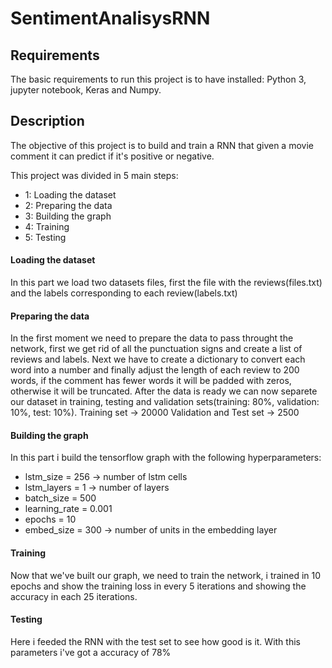 # SentimentAnalisysRNN
## Requirements
The basic requirements to run this project is to have installed:
Python 3, jupyter notebook, Keras and Numpy.
 
## Description
The objective of this project is to build and train a RNN that given a
movie comment it can predict if it's positive or negative.

This project was divided in 5 main steps:
* 1: Loading the dataset
* 2: Preparing the data
* 3: Building the graph
* 4: Training
* 5: Testing

#### Loading the dataset
In this part we load two datasets files, first the file with the reviews(files.txt) and the labels
corresponding to each review(labels.txt)

#### Preparing the data
In the first moment we need to prepare the data to pass throught the network, first we get rid of
all the punctuation signs and create a list of reviews and labels. Next we have to create a dictionary to convert each word into a number and finally adjust the length of each review to 200 words, if the comment has fewer words it will be padded with zeros, otherwise it will be truncated. After the data is ready we can now separete our dataset in training, testing and validation sets(training: 80%, validation: 10%, test: 10%).
Training set -> 20000
Validation and Test set -> 2500

#### Building the graph
In this part i build the tensorflow graph with the following hyperparameters:
* lstm_size = 256  -> number of lstm cells
* lstm_layers = 1  -> number of layers
* batch_size = 500
* learning_rate = 0.001
* epochs = 10
* embed_size = 300 -> number of units in the embedding layer 

#### Training
Now that we've built our graph, we need to train the network, i trained in 10 epochs
and show the training loss in every 5 iterations and showing the accuracy in each 25 iterations.


#### Testing
Here i feeded the RNN with the test set to see how good is it. With this parameters
i've got a accuracy of 78%
